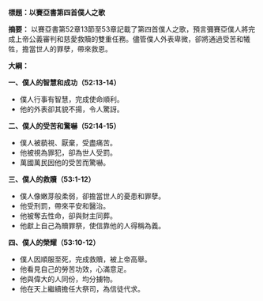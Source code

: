 **標題：以賽亞書第四首僕人之歌**

**摘要：**
以賽亞書第52章13節至53章記載了第四首僕人之歌，預言彌賽亞僕人將完成上帝公義審判和慈愛救贖的雙重任務。儘管僕人外表卑微，卻將通過受苦和犧牲，擔當世人的罪孽，帶來救恩。

**大綱：**

**一、僕人的智慧和成功（52:13-14）**
* 僕人行事有智慧，完成使命順利。
* 他的外表卻其貌不揚，令人驚訝。

**二、僕人的受苦和驚嚇（52:14-15）**
* 僕人被藐視、厭棄，受盡痛苦。
* 他被視為罪犯，卻為世人受罰。
* 萬國萬民因他的受苦而驚嚇。

**三、僕人的救贖（53:1-12）**
* 僕人像嫩芽般柔弱，卻擔當世人的憂患和罪孽。
* 他受刑罰，帶來平安和醫治。
* 他被奪去性命，卻與財主同葬。
* 他獻上自己為贖罪祭，使信靠他的人得稱為義。

**四、僕人的榮耀（53:10-12）**
* 僕人因順服至死，完成救贖，被上帝高舉。
* 他看見自己的勞苦功效，心滿意足。
* 他與偉大的人同份，均分擄物。
* 他在天上繼續擔任大祭司，為信徒代求。